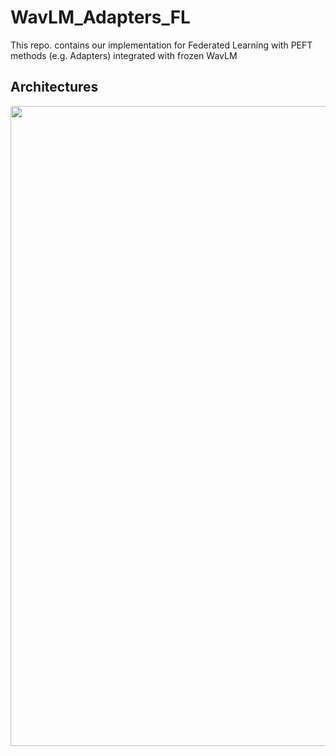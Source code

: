 # WavLM_Adapters_FL
This repo. contains our implementation for Federated Learning with PEFT methods (e.g. Adapters) integrated with frozen WavLM


## Architectures
<img src="https://github.com/mnabihali/WavLM_Adapters_FL/blob/main/assets/Screenshot%202024-07-08%20154451.png" width="1024"/>

